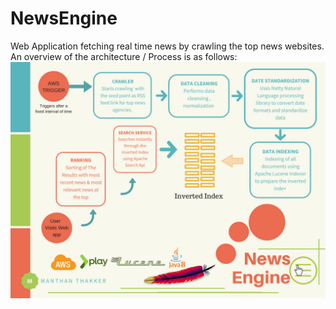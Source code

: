 # NewsEngine
Web Application fetching real time news by crawling the top news websites. 
An overview of the architecture / Process is as follows: 
![alt text](https://github.com/manthanthakker/NewsEngine/blob/master/Red%20Blue%20Simple%20Stripes%20Flowchart.png)


